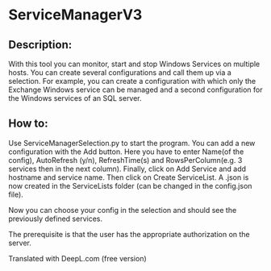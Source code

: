 # ServiceManagerV3

## Description:
With this tool you can monitor, start and stop Windows Services on multiple hosts. You can create several configurations and call them up via a selection.
For example, you can create a configuration with which only the Exchange Windows service can be managed and a second configuration for the Windows services of an SQL server.

## How to:
Use ServiceManagerSelection.py to start the program.
You can add a new configuration with the Add button. Here you have to enter Name(of the config), AutoRefresh (y/n), RefreshTime(s) and RowsPerColumn(e.g. 3 services then in the next column). Finally, click on Add Service and add hostname and service name. Then click on Create ServiceList. A <name>.json is now created in the ServiceLists folder (can be changed in the config.json file). 

Now you can choose your config in the selection and should see the previously defined services.

The prerequisite is that the user has the appropriate authorization on the server.

Translated with DeepL.com (free version)
